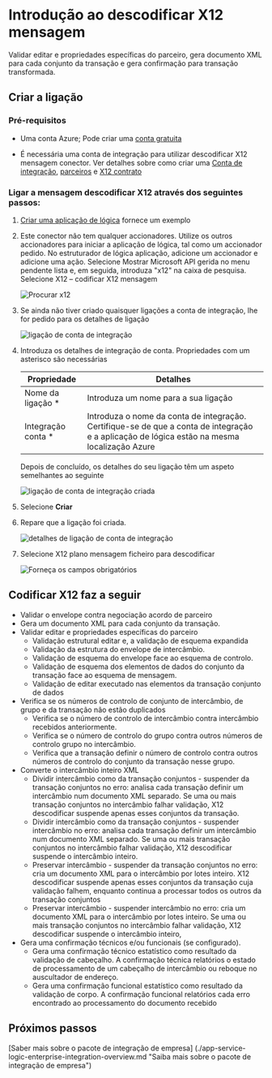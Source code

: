 <properties 
    pageTitle="Saiba mais sobre Enterprise Integration Pack codificar X12 mensagem Connctor | Aplicação de serviço do Microsoft Azure | Microsoft Azure" 
    description="Saiba como utilizar parceiros de aplicações do pacote de integração de empresa e lógica" 
    services="logic-apps" 
    documentationCenter=".net,nodejs,java"
    authors="padmavc" 
    manager="erikre" 
    editor=""/>

<tags 
    ms.service="logic-apps" 
    ms.workload="integration" 
    ms.tgt_pltfrm="na" 
    ms.devlang="na" 
    ms.topic="article" 
    ms.date="08/15/2016" 
    ms.author="padmavc"/>

# <a name="get-started-with-decode-x12-message"></a>Introdução ao descodificar X12 mensagem

Validar editar e propriedades específicas do parceiro, gera documento XML para cada conjunto da transação e gera confirmação para transação transformada.

## <a name="create-the-connection"></a>Criar a ligação

### <a name="prerequisites"></a>Pré-requisitos

* Uma conta Azure; Pode criar uma [conta gratuita](https://azure.microsoft.com/free)

* É necessária uma conta de integração para utilizar descodificar X12 mensagem conector. Ver detalhes sobre como criar uma [Conta de integração](./app-service-logic-enterprise-integration-create-integration-account.md), [parceiros](./app-service-logic-enterprise-integration-partners.md) e [X12 contrato](./app-service-logic-enterprise-integration-x12.md)

### <a name="connect-to-decode-x12-message-using-the-following-steps"></a>Ligar a mensagem descodificar X12 através dos seguintes passos:

1. [Criar uma aplicação de lógica](./app-service-logic-create-a-logic-app.md) fornece um exemplo

2. Este conector não tem qualquer accionadores. Utilize os outros accionadores para iniciar a aplicação de lógica, tal como um accionador pedido.  No estruturador de lógica aplicação, adicione um accionador e adicione uma ação.  Selecione Mostrar Microsoft API gerida no menu pendente lista e, em seguida, introduza "x12" na caixa de pesquisa.  Selecione X12 – codificar X12 mensagem

    ![Procurar x12](./media/app-service-logic-enterprise-integration-x12connector/x12decodeimage1.png)  

3. Se ainda não tiver criado quaisquer ligações a conta de integração, lhe for pedido para os detalhes de ligação

    ![ligação de conta de integração](./media/app-service-logic-enterprise-integration-x12connector/x12decodeimage4.png)    

4. Introduza os detalhes de integração de conta.  Propriedades com um asterisco são necessárias

  	| Propriedade | Detalhes |
  	| -------- | ------- |
  	| Nome da ligação * | Introduza um nome para a sua ligação |
  	| Integração conta * | Introduza o nome da conta de integração. Certifique-se de que a conta de integração e a aplicação de lógica estão na mesma localização Azure |

    Depois de concluído, os detalhes do seu ligação têm um aspeto semelhantes ao seguinte
    
    ![ligação de conta de integração criada](./media/app-service-logic-enterprise-integration-x12connector/x12decodeimage5.png) 

5. Selecione **Criar**
    
6. Repare que a ligação foi criada.

    ![detalhes de ligação de conta de integração](./media/app-service-logic-enterprise-integration-x12connector/x12decodeimage6.png) 

7. Selecione X12 plano mensagem ficheiro para descodificar

    ![Forneça os campos obrigatórios](./media/app-service-logic-enterprise-integration-x12connector/x12decodeimage7.png) 

## <a name="x12-decode-does-following"></a>Codificar X12 faz a seguir

* Validar o envelope contra negociação acordo de parceiro
* Gera um documento XML para cada conjunto da transação.
* Validar editar e propriedades específicas do parceiro
    * Validação estrutural editar e, a validação de esquema expandida
    * Validação da estrutura do envelope de intercâmbio.
    * Validação de esquema do envelope face ao esquema de controlo.
    * Validação de esquema dos elementos de dados do conjunto da transação face ao esquema de mensagem.
    * Validação de editar executado nas elementos da transação conjunto de dados 
* Verifica se os números de controlo de conjunto de intercâmbio, de grupo e da transação não estão duplicados
    * Verifica se o número de controlo de intercâmbio contra intercâmbio recebidos anteriormente.
    * Verifica se o número de controlo do grupo contra outros números de controlo grupo no intercâmbio.
    * Verifica que a transação definir o número de controlo contra outros números de controlo do conjunto da transação nesse grupo.
* Converte o intercâmbio inteiro XML 
    * Dividir intercâmbio como da transação conjuntos - suspender da transação conjuntos no erro: analisa cada transação definir um intercâmbio num documento XML separado. Se uma ou mais transação conjuntos no intercâmbio falhar validação, X12 descodificar suspende apenas esses conjuntos da transação.
    * Dividir intercâmbio como da transação conjuntos - suspender intercâmbio no erro: analisa cada transação definir um intercâmbio num documento XML separado.  Se uma ou mais transação conjuntos no intercâmbio falhar validação, X12 descodificar suspende o intercâmbio inteiro.
    * Preservar intercâmbio - suspender da transação conjuntos no erro: cria um documento XML para o intercâmbio por lotes inteiro. X12 descodificar suspende apenas esses conjuntos da transação cuja validação falhem, enquanto continua a processar todos os outros da transação conjuntos
    * Preservar intercâmbio - suspender intercâmbio no erro: cria um documento XML para o intercâmbio por lotes inteiro. Se uma ou mais transação conjuntos no intercâmbio falhar validação, X12 descodificar suspende o intercâmbio inteiro, 
* Gera uma confirmação técnicos e/ou funcionais (se configurado).
    * Gera uma confirmação técnico estatístico como resultado da validação de cabeçalho. A confirmação técnica relatórios o estado de processamento de um cabeçalho de intercâmbio ou reboque no auscultador de endereço.
    * Gera uma confirmação funcional estatístico como resultado da validação de corpo. A confirmação funcional relatórios cada erro encontrado ao processamento do documento recebido

## <a name="next-steps"></a>Próximos passos

[Saber mais sobre o pacote de integração de empresa] (./app-service-logic-enterprise-integration-overview.md "Saiba mais sobre o pacote de integração de empresa") 



